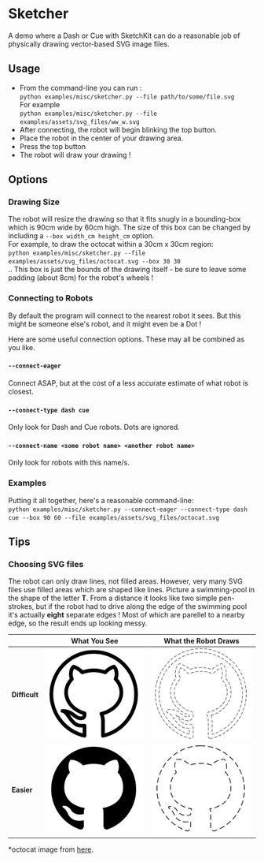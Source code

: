 # Sketcher
A demo where a Dash or Cue with SketchKit can do a reasonable job of physically drawing vector-based SVG image files.

## Usage
* From the command-line you can run :  
  `python examples/misc/sketcher.py --file path/to/some/file.svg`  
  For example  
  `python examples/misc/sketcher.py --file examples/assets/svg_files/ww_w.svg`
* After connecting, the robot will begin blinking the top button.
* Place the robot in the center of your drawing area.
* Press the top button
* The robot will draw your drawing !

## Options
### Drawing Size
The robot will resize the drawing so that it fits snugly in a bounding-box which is 90cm wide by 60cm high.
  The size of this box can be changed by including a `--box width_cm height_cm` option.  
  For example, to draw the octocat within a 30cm x 30cm region:  
  `python examples/misc/sketcher.py --file examples/assets/svg_files/octocat.svg --box 30 30`  
.. This box is just the bounds of the drawing itself - be sure to leave some padding (about 8cm) for the robot's wheels !
### Connecting to Robots
  By default the program will connect to the nearest robot it sees. But this might be someone else's robot, and it might even be a Dot !  
  
  Here are some useful connection options. These may all be combined as you like.
#### `--connect-eager`  
  Connect ASAP, but at the cost of a less accurate estimate of what robot is closest.  
#### `--connect-type dash cue`  
  Only look for Dash and Cue robots. Dots are ignored.
#### `--connect-name <some robot name> <another robot name>`
  Only look for robots with this name/s.

### Examples
Putting it all together, here's a reasonable command-line:  
`python examples/misc/sketcher.py --connect-eager --connect-type dash cue --box 90 60 --file examples/assets/svg_files/octocat.svg`

## Tips
### Choosing SVG files
The robot can only draw lines, not filled areas. However, very many SVG files use filled areas which are shaped like lines. Picture a swimming-pool in the shape of the letter **T**. From a distance it looks like two simple pen-strokes, but if the robot had to drive along the edge of the swimming pool it's actually **eight** separate edges !  Most of which are parellel to a nearby edge, so the result ends up looking messy.

|   | **What You See** | **What the Robot Draws** |
|---|-----------|--------|
| **Difficult** | ![](doc/svg_bad_fill.png) | ![](doc/svg_bad_lines.png) |
| **Easier** | ![](doc/svg_good_fill.png) | ![](doc/svg_good_lines.png) |

*octocat image from [here](https://visualpharm.com/free-icons/github-595b40b85ba036ed117dc155).

